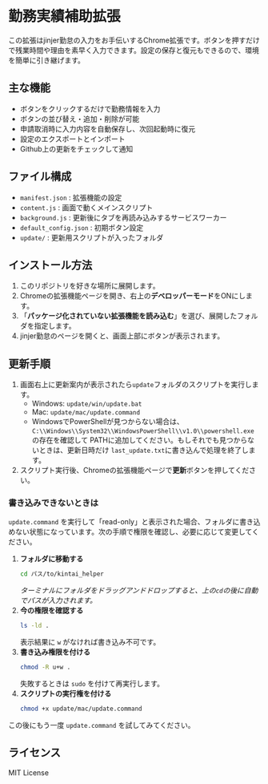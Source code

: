 # 勤務実績補助拡張

この拡張はjinjer勤怠の入力をお手伝いするChrome拡張です。ボタンを押すだけで残業時間や理由を素早く入力できます。設定の保存と復元もできるので、環境を簡単に引き継げます。

## 主な機能
- ボタンをクリックするだけで勤務情報を入力
- ボタンの並び替え・追加・削除が可能
- 申請取消時に入力内容を自動保存し、次回起動時に復元
- 設定のエクスポートとインポート
- Github上の更新をチェックして通知

## ファイル構成
- `manifest.json` : 拡張機能の設定
- `content.js` : 画面で動くメインスクリプト
- `background.js` : 更新後にタブを再読み込みするサービスワーカー
- `default_config.json` : 初期ボタン設定
- `update/` : 更新用スクリプトが入ったフォルダ

## インストール方法
1. このリポジトリを好きな場所に展開します。
2. Chromeの拡張機能ページを開き、右上の**デベロッパーモード**をONにします。
3. 「**パッケージ化されていない拡張機能を読み込む**」を選び、展開したフォルダを指定します。
4. jinjer勤怠のページを開くと、画面上部にボタンが表示されます。

## 更新手順
1. 画面右上に更新案内が表示されたら`update`フォルダのスクリプトを実行します。
   - Windows: `update/win/update.bat`
   - Mac: `update/mac/update.command`
   - WindowsでPowerShellが見つからない場合は、`C:\\Windows\\System32\\WindowsPowerShell\\v1.0\\powershell.exe`の存在を確認して
     PATHに追加してください。もしそれでも見つからないときは、更新日時だけ
     `last_update.txt`に書き込んで処理を終了します。
2. スクリプト実行後、Chromeの拡張機能ページで**更新**ボタンを押してください。

### 書き込みできないときは
`update.command` を実行して「read-only」と表示された場合、フォルダに書き込めない状態になっています。次の手順で権限を確認し、必要に応じて変更してください。

1. **フォルダに移動する**
   ```bash
   cd パス/to/kintai_helper
   ```
   *ターミナルにフォルダをドラッグアンドドロップすると、上の`cd`の後に自動でパスが入力されます。*
2. **今の権限を確認する**
   ```bash
   ls -ld .
   ```
   表示結果に `w` がなければ書き込み不可です。
3. **書き込み権限を付ける**
   ```bash
   chmod -R u+w .
   ```
   失敗するときは `sudo` を付けて再実行します。
4. **スクリプトの実行権を付ける**
   ```bash
   chmod +x update/mac/update.command
   ```
この後にもう一度 `update.command` を試してみてください。

## ライセンス
MIT License
